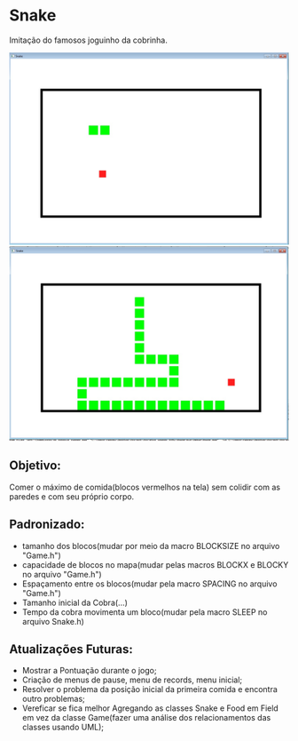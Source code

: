 # Snake
	
Imitação do famosos joguinho da cobrinha.

<img src="image/photo01.jpg" alt="imagem do jogo">
<img src="image/photo02.jpg" alt="imagem do jogo">

## Objetivo:
Comer o máximo de comida(blocos vermelhos na tela) sem colidir com as paredes e com seu próprio corpo.
	
## Padronizado:

- tamanho dos blocos(mudar por meio da macro BLOCKSIZE no arquivo "Game.h")
- capacidade de blocos no mapa(mudar pelas macros BLOCKX e BLOCKY no arquivo "Game.h")
- Espaçamento entre os blocos(mudar pela macro SPACING no arquivo "Game.h")
- Tamanho inicial da Cobra(...)
- Tempo da cobra movimenta um bloco(mudar pela macro SLEEP no arquivo Snake.h)

## Atualizações Futuras:

- Mostrar a Pontuação durante o jogo;
- Criação de menus de pause, menu de records, menu inicial;
- Resolver o problema da posição inicial da primeira comida e encontra outro problemas;
- Vereficar se fica melhor Agregando as classes Snake e Food em Field em vez da classe Game(fazer uma análise dos relacionamentos das classes usando UML);
